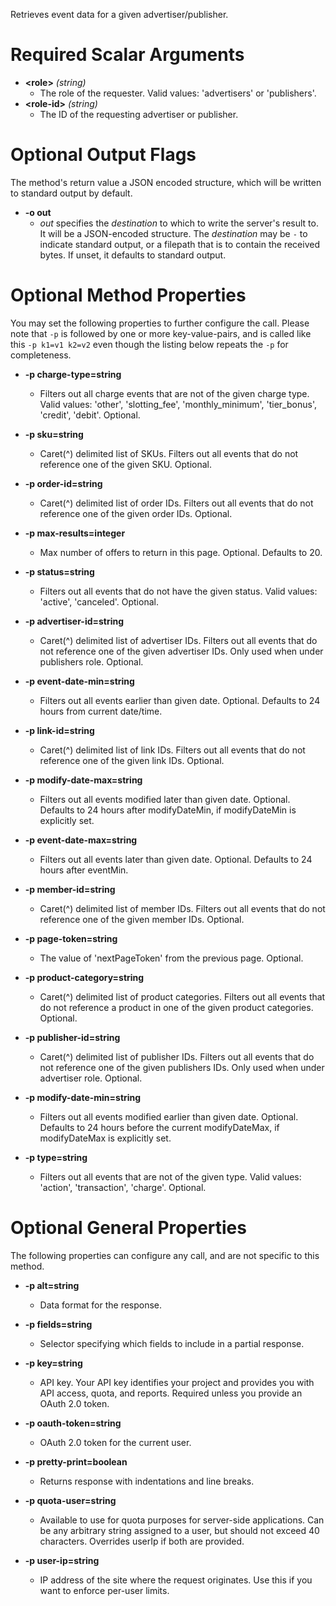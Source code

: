 Retrieves event data for a given advertiser/publisher.
# Required Scalar Arguments
* **&lt;role&gt;** *(string)*
    - The role of the requester. Valid values: &#39;advertisers&#39; or &#39;publishers&#39;.
* **&lt;role-id&gt;** *(string)*
    - The ID of the requesting advertiser or publisher.

# Optional Output Flags

The method's return value a JSON encoded structure, which will be written to standard output by default.

* **-o out**
    - *out* specifies the *destination* to which to write the server's result to.
      It will be a JSON-encoded structure.
      The *destination* may be `-` to indicate standard output, or a filepath that is to contain the received bytes.
      If unset, it defaults to standard output.
# Optional Method Properties

You may set the following properties to further configure the call. Please note that `-p` is followed by one 
or more key-value-pairs, and is called like this `-p k1=v1 k2=v2` even though the listing below repeats the
`-p` for completeness.

* **-p charge-type=string**
    - Filters out all charge events that are not of the given charge type. Valid values: &#39;other&#39;, &#39;slotting_fee&#39;, &#39;monthly_minimum&#39;, &#39;tier_bonus&#39;, &#39;credit&#39;, &#39;debit&#39;. Optional.

* **-p sku=string**
    - Caret(^) delimited list of SKUs. Filters out all events that do not reference one of the given SKU. Optional.

* **-p order-id=string**
    - Caret(^) delimited list of order IDs. Filters out all events that do not reference one of the given order IDs. Optional.

* **-p max-results=integer**
    - Max number of offers to return in this page. Optional. Defaults to 20.

* **-p status=string**
    - Filters out all events that do not have the given status. Valid values: &#39;active&#39;, &#39;canceled&#39;. Optional.

* **-p advertiser-id=string**
    - Caret(^) delimited list of advertiser IDs. Filters out all events that do not reference one of the given advertiser IDs. Only used when under publishers role. Optional.

* **-p event-date-min=string**
    - Filters out all events earlier than given date. Optional. Defaults to 24 hours from current date/time.

* **-p link-id=string**
    - Caret(^) delimited list of link IDs. Filters out all events that do not reference one of the given link IDs. Optional.

* **-p modify-date-max=string**
    - Filters out all events modified later than given date. Optional. Defaults to 24 hours after modifyDateMin, if modifyDateMin is explicitly set.

* **-p event-date-max=string**
    - Filters out all events later than given date. Optional. Defaults to 24 hours after eventMin.

* **-p member-id=string**
    - Caret(^) delimited list of member IDs. Filters out all events that do not reference one of the given member IDs. Optional.

* **-p page-token=string**
    - The value of &#39;nextPageToken&#39; from the previous page. Optional.

* **-p product-category=string**
    - Caret(^) delimited list of product categories. Filters out all events that do not reference a product in one of the given product categories. Optional.

* **-p publisher-id=string**
    - Caret(^) delimited list of publisher IDs. Filters out all events that do not reference one of the given publishers IDs. Only used when under advertiser role. Optional.

* **-p modify-date-min=string**
    - Filters out all events modified earlier than given date. Optional. Defaults to 24 hours before the current modifyDateMax, if modifyDateMax is explicitly set.

* **-p type=string**
    - Filters out all events that are not of the given type. Valid values: &#39;action&#39;, &#39;transaction&#39;, &#39;charge&#39;. Optional.

# Optional General Properties

The following properties can configure any call, and are not specific to this method.

* **-p alt=string**
    - Data format for the response.

* **-p fields=string**
    - Selector specifying which fields to include in a partial response.

* **-p key=string**
    - API key. Your API key identifies your project and provides you with API access, quota, and reports. Required unless you provide an OAuth 2.0 token.

* **-p oauth-token=string**
    - OAuth 2.0 token for the current user.

* **-p pretty-print=boolean**
    - Returns response with indentations and line breaks.

* **-p quota-user=string**
    - Available to use for quota purposes for server-side applications. Can be any arbitrary string assigned to a user, but should not exceed 40 characters. Overrides userIp if both are provided.

* **-p user-ip=string**
    - IP address of the site where the request originates. Use this if you want to enforce per-user limits.

